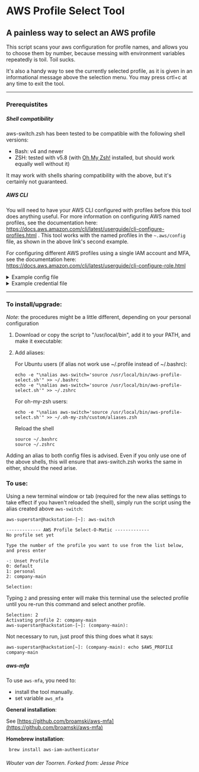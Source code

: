 # AWS Profile Select Tool

## A painless way to select an AWS profile

This script scans your aws configuration for profile names, and allows you to choose them by number, because messing with environment variables repeatedly is toil. Toil sucks.

It's also a handy way to see the currently selected profile, as it is given in an informational message above the selection menu. You may press crtl+c at any time to exit the tool.

---

### Prerequistites

##### Shell compatibility

aws-switch.zsh has been tested to be compatible with the following shell versions:

- Bash: v4 and newer
- ZSH: tested with v5.8 (with [Oh My Zsh!](https://github.com/ohmyzsh/ohmyzsh/wiki) installed, but should work equally well without it)

It may work with shells sharing compatibility with the above, but it's certainly not guaranteed.

##### AWS CLI

You will need to have your AWS CLI configured with profiles before this tool does anything useful. For more information on configuring AWS named profiles, see the documentation here: https://docs.aws.amazon.com/cli/latest/userguide/cli-configure-profiles.html . This tool works with the named profiles in the `~.aws/config` file, as shown in the above link's second example.

For configuring different AWS profiles using a single IAM account and MFA, see the documentation here: https://docs.aws.amazon.com/cli/latest/userguide/cli-configure-role.html

<details>
<summary>Example config file</summary>

```bash
[company-userauth]
region = eu-central-1
source_profile=company-userauth

[profile company-playground]
region = eu-central-1
role_arn = arn:aws:iam::123456789012:role/landing_zone_devops_administrator
source_profile = company-userauth

[profile company-playground-mgt]
region = eu-central-1
role_arn = arn:aws:iam::12345678912:role/landing_zone_devops_administrator
source_profile = company-userauth
```

</details>

<details>
<summary>Example credential file</summary>

```bash
[company-userauth-long-term]
aws_access_key_id = <AWS-CREDENTIALS-KEY-ID>
aws_secret_access_key = <AWS-CREDENTIALS-SECRET-ACCESS-KEY>
aws_mfa_device = arn:aws:iam::123456789012:mfa/<MFA-DEVICE-ALIAS>

[company-userauth]
aws_access_key_id = ASIAXSZQFYVIG374RTHB
aws_secret_access_key = 9Kdfk8SUICbA+5izT/oKZx9LODSQ7DmYLXiu/Z3U
assumed_role = False
aws_security_token =
aws_session_token =
expiration =

```

</details>

---

### To install/upgrade:

_Note_: the procedures might be a little different, depending on your personal configuration

1. Download or copy the script to "/usr/local/bin", add it to your PATH, and make it executable:
2. Add aliases:

   For Ubuntu users (if alias not work use ~/.profile instead of ~/.bashrc):
   ```
   echo -e "\nalias aws-switch='source /usr/local/bin/aws-profile-select.sh'" >> ~/.bashrc
   echo -e "\nalias aws-switch='source /usr/local/bin/aws-profile-select.sh'" >> ~/.zshrc
   ```

   For oh-my-zsh users:

   ```
   echo -e "\nalias aws-switch='source /usr/local/bin/aws-profile-select.sh'" >> ~/.oh-my-zsh/custom/aliases.zsh
   ```

   Reload the shell
   ```
   source ~/.bashrc
   source ~/.zshrc
   ```

Adding an alias to both config files is advised. Even if you only use one of the above shells, this will ensure that aws-switch.zsh works the same in either, should the need arise.

### To use:

Using a new terminal window or tab (required for the new alias settings to take effect if you haven't reloaded the shell), simply run the script using the alias created above `aws-switch`:

```
aws-superstar@hackstation-[~]: aws-switch

------------- AWS Profile Select-O-Matic -------------
No profile set yet

Type the number of the profile you want to use from the list below, and press enter

-: Unset Profile
0: default
1: personal
2: company-main

Selection:
```

Typing `2` and pressing enter will make this terminal use the selected profile until you re-run this command and select another profile.

```
Selection: 2
Activating profile 2: company-main
aws-superstar@hackstation-[~]: (company-main):
```

Not necessary to run, just proof this thing does what it says:

```
aws-superstar@hackstation[~]: (company-main): echo $AWS_PROFILE
company-main
```

##### aws-mfa

To use `aws-mfa`, you need to:

- install the tool manually.
- set variable `aws_mfa`

**General installation**:

See [https://github.com/broamski/aws-mfa](https://github.com/broamski/aws-mfa)

**Homebrew installation**:

```
 brew install aws-iam-authenticator
```

###### Wouter van der Toorren. Forked from: Jesse Price
